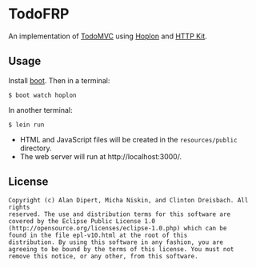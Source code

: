 # TodoFRP

An implementation of [TodoMVC][1] using [Hoplon][2] and [HTTP Kit][3].

## Usage

Install [boot][4]. Then in a terminal:

```
$ boot watch hoplon
```

In another terminal:

```
$ lein run
```

* HTML and JavaScript files will be created in the `resources/public` directory.
* The web server will run at http://localhost:3000/.

[1]: http://todomvc.com
[2]: http://github.com/tailrecursion/hoplon
[3]: http://http-kit.org/
[4]: https://github.com/tailrecursion/boot

## License

```
Copyright (c) Alan Dipert, Micha Niskin, and Clinton Dreisbach. All rights
reserved. The use and distribution terms for this software are
covered by the Eclipse Public License 1.0
(http://opensource.org/licenses/eclipse-1.0.php) which can be
found in the file epl-v10.html at the root of this
distribution. By using this software in any fashion, you are
agreeing to be bound by the terms of this license. You must not
remove this notice, or any other, from this software.
```
